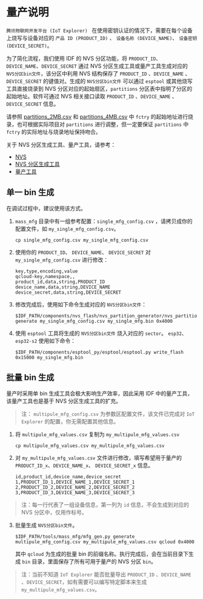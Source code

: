 # 量产说明

`腾讯物联网开发平台 (IoT Explorer) ` 在使用密钥认证的情况下，需要在每个设备上烧写与设备对应的 `产品 ID (PRODUCT_ID)` 、 `设备名称 (DEVICE_NAME)`、 `设备密钥 (DEVICE_SECRET)`。

为了简化流程，我们使用 IDF 的 NVS 分区功能，将 `PRODUCT_ID`、 `DEVICE_NAME`、`DEVICE_SECRET` 通过 NVS 分区生成工具或量产工具生成对应的 `NVS分区bin文件`，该分区中利用 NVS 结构保存了 `PRODUCT_ID` 、`DEVICE_NAME` 、`DEVICE_SECRET` 的键值对。生成的 `NVS分区bin文件` 可以通过 `esptool` 或其他烧写工具直接烧录到 NVS 分区对应的起始扇区，`partitions` 分区表中指明了分区的起始地址。软件可通过 NVS 相关接口读取 `PRODUCT_ID` 、`DEVICE_NAME` 、`DEVICE_SECRET` 信息。

请参照 [partitions_2MB.csv](../partition_table/partitions_2MB.csv) 和 [partitions_4MB.csv](../partition_table/partitions_4MB.csv) 中 `fctry` 的起始地址进行烧录，也可根据实际项目对 `partitions` 进行调整，但一定要保证 `partitions` 中 `fctry` 的实际地址与烧录地址保持吻合。

关于 NVS 分区生成工具、量产工具，请参考：
- [NVS](https://docs.espressif.com/projects/esp-idf/en/latest/api-reference/storage/nvs_flash.html)
- [NVS 分区生成工具](https://docs.espressif.com/projects/esp-idf/en/latest/api-reference/storage/nvs_partition_gen.html)
- [量产工具](https://docs.espressif.com/projects/esp-idf/en/latest/api-reference/storage/mass_mfg.html)

## 单一 bin 生成

在调试过程中，建议使用该方式。

1. `mass_mfg` 目录中有一组参考配置：`single_mfg_config.csv` ，请拷贝成你的配置文件，如 `my_single_mfg_config.csv`。

    ```shell
    cp single_mfg_config.csv my_single_mfg_config.csv
    ```

2. 使用你的 `PRODUCT_ID`、 `DEVICE_NAME`、 `DEVICE_SECRET` 对 `my_single_mfg_config.csv` 进行修改：

    ```shell
    key,type,encoding,value
    qcloud-key,namespace,,
    product_id,data,string,PRODUCT_ID
    device_name,data,string,DEVICE_NAME
    device_secret,data,string,DEVICE_SECRET
    ```

3. 修改完成后，使用如下命令生成对应的 `NVS分区bin文件`：

    ```shell
    $IDF_PATH/components/nvs_flash/nvs_partition_generator/nvs_partition_gen.py generate my_single_mfg_config.csv my_single_mfg.bin 0x4000
    ```

4. 使用 `esptool` 工具将生成的 `NVS分区bin文件` 烧入对应的 `sector`。
    `esp32`、`esp32-s2` 使用如下命令：

    ```shell
    $IDF_PATH/components/esptool_py/esptool/esptool.py write_flash 0x15000 my_single_mfg.bin
    ```

## 批量 bin 生成

量产时采用单 bin 生成工具会极大影响生产效率，因此采用 IDF 中的量产工具，该量产工具也是基于 NVS 分区生成工具的扩充。

> 注： `multipule_mfg_config.csv` 为参数区配置文件，该文件已完成对 `IoT Explorer` 的配置，你无需配置其他信息。

1. 将 `multipule_mfg_values.csv` 复制为 `my_multipule_mfg_values.csv` 

    ```shell
    cp multipule_mfg_values.csv my_multipule_mfg_values.csv
    ```

2. 对 `my_multipule_mfg_values.csv` 文件进行修改，填写希望用于量产的 `PRODUCT_ID_x`、`DEVICE_NAME_x`、 `DEVICE_SECRET_x` 信息。 

    ```csv
    id,product_id,device_name,device_secret
    1,PRODUCT_ID_1,DEVICE_NAME_1,DEVICE_SECRET_1
    2,PRODUCT_ID_2,DEVICE_NAME_2,DEVICE_SECRET_2
    3,PRODUCT_ID_3,DEVICE_NAME_3,DEVICE_SECRET_3
    ```

> 注：每一行代表了一组设备信息，第一列为 `id` 信息，不会生成到对应的 NVS 分区中，仅用作标号。

3. 批量生成 `NVS分区bin文件`。

    ```shell
    $IDF_PATH/tools/mass_mfg/mfg_gen.py generate multipule_mfg_config.csv my_multipule_mfg_values.csv qcloud 0x4000
    ```

    其中 `qcloud` 为生成的批量 bin 的前缀名称。执行完成后，会在当前目录下生成 `bin` 目录，里面保存了所有可用于量产的 NVS 分区 `bin`。

> 注：当前不知道 `IoT Explorer` 能否批量导出 `PRODUCT_ID` 、`DEVICE_NAME` 、`DEVICE_SECRET`，如有需要可以编写特定脚本来生成 `my_multipule_mfg_values.csv`。